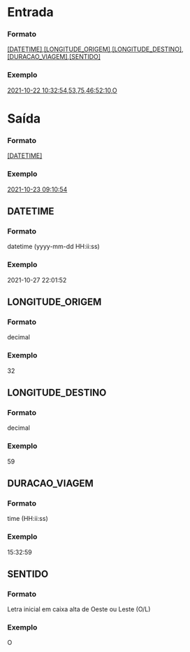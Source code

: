 # Entrada
### Formato
[[DATETIME]](#DATETIME),[[LONGITUDE_ORIGEM]](#LONGITUDE_ORIGEM),[[LONGITUDE_DESTINO]](#LONGITUDE_DESTINO),[[DURACAO_VIAGEM]](#DURACAO_VIAGEM),[[SENTIDO]](#SENTIDO)
### Exemplo
[2021-10-22 10:32:54](#DATETIME),[53](#LONGITUDE_ORIGEM),[75](#LONGITUDE_DESTINO),[46:52:10](#DURACAO_VIAGEM),[O](#SENTIDO)

# Saída
### Formato
[[DATETIME]](#DATETIME)
### Exemplo
[2021-10-23 09:10:54](#DATETIME)

## DATETIME
### Formato
datetime (yyyy-mm-dd HH:ii:ss)
### Exemplo
2021-10-27 22:01:52

## LONGITUDE_ORIGEM
### Formato
decimal
### Exemplo
32

## LONGITUDE_DESTINO
### Formato
decimal
### Exemplo
59

## DURACAO_VIAGEM
### Formato
time (HH:ii:ss)
### Exemplo
15:32:59

## SENTIDO
### Formato
Letra inicial em caixa alta de Oeste ou Leste (O/L)
### Exemplo
O